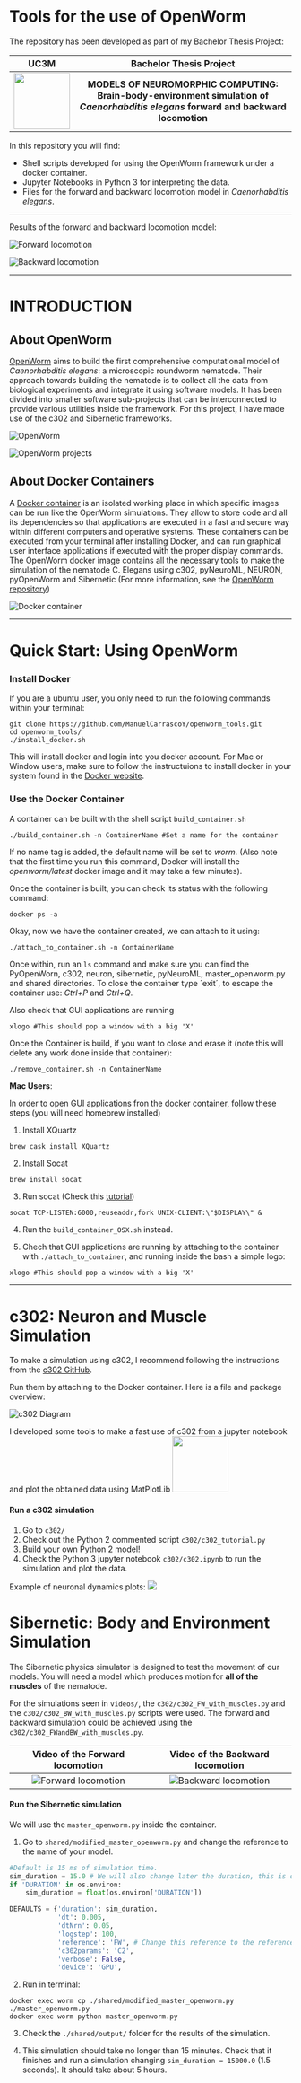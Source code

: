 # Tools for the use of OpenWorm

The repository has been developed as part of my Bachelor Thesis Project:

UC3M | Bachelor Thesis Project
:---:|:---:
<img src=./images/Logo_UC3M.png width="100"> | **MODELS OF NEUROMORPHIC COMPUTING: <br> Brain-body-environment simulation of *Caenorhabditis elegans* forward and backward locomotion**

In this repository you will find:
* Shell scripts developed for using the OpenWorm framework under a docker container.
* Jupyter Notebooks in Python 3 for interpreting the data. 
* Files for the forward and backward locomotion model in *Caenorhabditis elegans*. 

---

Results of the forward and backward locomotion model: 

![Forward locomotion](/images/FW_gif.gif)


![Backward locomotion](/images/BW_gif.gif)

---

# INTRODUCTION

## About OpenWorm 

[OpenWorm](http://www.openworm.org) aims to build the first comprehensive computational model of *Caenorhabditis elegans*: a microscopic roundworm nematode. Their approach towards building the nematode is to collect all the data from biological experiments and integrate it using software models. It has been divided into smaller software sub-projects that can be interconnected to provide various utilities inside the framework. For this project, I have made use of the c302 and Sibernetic frameworks. 

![OpenWorm](/images/)

![OpenWorm projects](/images/OW.png)

## About Docker Containers

A [Docker container](https://www.docker.com/get-started) is an isolated working place in which specific images can be run like the OpenWorm simulations. They allow to store code and all its dependencies so that applications are executed in a fast and secure way within different computers and operative systems. These containers can be executed from your terminal after installing Docker, and can run graphical user interface applications if executed with the proper display commands. The OpenWorm docker image contains all the necessary tools to make the simulation of the nematode C. Elegans using c302, pyNeuroML, NEURON, pyOpenWorm and Sibernetic (For more information, see the [OpenWorm repository](http://www.openworm.org))

![Docker container](/images/docker.png)

---
# Quick Start: Using OpenWorm

### Install Docker

If you are a ubuntu user, you only need to run the following commands within your terminal:

    git clone https://github.com/ManuelCarrascoY/openworm_tools.git
    cd openworm_tools/
    ./install_docker.sh

This will install docker and login into you docker account. For Mac or Window users, make sure to follow the instructuions to install docker in your system found in the [Docker website](https://www.docker.com/get-started).

### Use the Docker Container

A container can be built with the shell script `build_container.sh`

    ./build_container.sh -n ContainerName #Set a name for the container

If no name tag is added, the default name will be set to *worm*. 
(Also note that the first time you run this command, Docker will install the *openworm/latest* docker image and it may take a few minutes). 

Once the container is built, you can check its status with the following command: 

    docker ps -a 

Okay, now we have the container created, we can attach to it using: 

    ./attach_to_container.sh -n ContainerName

Once within, run an `ls` command and make sure you can find the PyOpenWorn, c302, neuron, sibernetic, pyNeuroML, master_openworm.py and shared directories.
To close the container type ´exit´, to escape the container use: *Ctrl+P* and *Ctrl+Q*. 

Also check that GUI applications are running

    xlogo #This should pop a window with a big 'X'

Once the Container is build, if you want to close and erase it (note this will delete any work done inside that container):

    ./remove_container.sh -n ContainerName


**Mac Users**: 

In order to open GUI applications fron the docker container, follow these steps (you will need homebrew installed)
1. Install XQuartz
```
brew cask install XQuartz
```
2. Install Socat
```
brew install socat
```
3. Run socat (Check this [tutorial](https://www.youtube.com/watch?v=PKyj8sbZNYw))
```
socat TCP-LISTEN:6000,reuseaddr,fork UNIX-CLIENT:\"$DISPLAY\" &
```
4. Run the `build_container_OSX.sh` instead.

5. Chech that GUI applications are running by attaching to the container with `./attach_to_container`, and running inside the bash a simple logo: 
```
xlogo #This should pop a window with a big 'X'
```
---

# c302: Neuron and Muscle Simulation

To make a simulation using c302, I recommend following the instructions from the [c302 GitHub](https://github.com/openworm/c302).

Run them by attaching to the Docker container. Here is a file and package overview: 

![c302 Diagram](./images/c302.png)

I developed some tools to make a fast use of c302 from a jupyter notebook and plot the obtained data using MatPlotLib
<img src=./images/matplotlib.png width="100">

#### Run a c302 simulation
1. Go to `c302/` 
2. Check out the Python 2 commented script `c302/c302_tutorial.py`
3. Build your own Python 2 model!
4. Check the Python 3 jupyter notebook `c302/c302.ipynb` to run the simulation and plot the data. 

Example of neuronal dynamics plots: 
<img src=./images/first.png width="%60">

# Sibernetic: Body and Environment Simulation 

The Sibernetic physics simulator is designed to test the movement of our models. You will need a model which produces motion for **all of the muscles** of the nematode. 

For the simulations seen in `videos/`, the `c302/c302_FW_with_muscles.py` and the `c302/c302_BW_with_muscles.py` scripts were used. The forward and backward simulation could be achieved using the `c302/c302_FWandBW_with_muscles.py`. 

Video of the Forward locomotion | Video of the Backward locomotion
:---: | :---: 
![Forward locomotion](/images/FW_gif.gif) | ![Backward locomotion](/images/BW_gif.gif)

#### Run the Sibernetic simulation
We will use the `master_openworm.py` inside the container. 

1. Go to `shared/modified_master_openworm.py` and change the reference to the name of your model.
```python
#Default is 15 ms of simulation time.
sim_duration = 15.0 # We will also change later the duration, this is only 15ms
if 'DURATION' in os.environ:
    sim_duration = float(os.environ['DURATION'])

DEFAULTS = {'duration': sim_duration,
            'dt': 0.005,
            'dtNrn': 0.05,
            'logstep': 100,
            'reference': 'FW', # Change this reference to the reference of your model
            'c302params': 'C2',
            'verbose': False,
            'device': 'GPU',
```
2. Run in terminal: 
```
docker exec worm cp ./shared/modified_master_openworm.py ./master_openworm.py
docker exec worm python master_openworm.py
```
3. Check the `./shared/output/` folder for the results of the simulation. 
    
4. This simulation should take no longer than 15 minutes. Check that it finishes and run a simulation changing `sim_duration = 15000.0` (1.5 seconds). It should take about 5 hours. 

